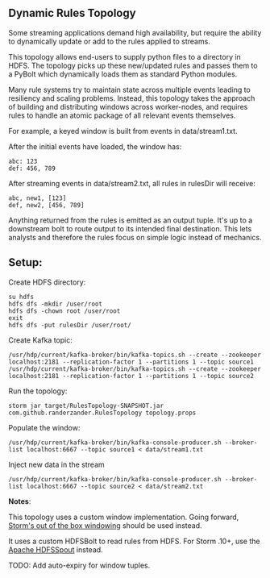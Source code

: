 ## Dynamic Rules Topology

Some streaming applications demand high availability, but require the ability to dynamically update or add to the rules applied to streams.

This topology allows end-users to supply python files to a directory in HDFS. The topology picks up these new/updated rules and passes them to a PyBolt which dynamically loads them as standard Python modules.

Many rule systems try to maintain state across multiple events leading to resiliency and scaling problems. Instead, this topology takes the approach of building and distributing windows across worker-nodes, and requires rules to handle an atomic package of all relevant events themselves.

For example, a keyed window is built from events in data/stream1.txt.

After the initial events have loaded, the window has:
```
abc: 123
def: 456, 789
```

After streaming events in data/stream2.txt, all rules in rulesDir will receive:
```
abc, new1, [123]
def, new2, [456, 789]
```

Anything returned from the rules is emitted as an output tuple. It's up to a downstream bolt to route output to its intended final destination. This lets analysts and therefore the rules focus on simple logic instead of mechanics.

## Setup:

Create HDFS directory:
```
su hdfs
hdfs dfs -mkdir /user/root
hdfs dfs -chown root /user/root
exit
hdfs dfs -put rulesDir /user/root/
```

Create Kafka topic:
```
/usr/hdp/current/kafka-broker/bin/kafka-topics.sh --create --zookeeper localhost:2181 --replication-factor 1 --partitions 1 --topic source1
/usr/hdp/current/kafka-broker/bin/kafka-topics.sh --create --zookeeper localhost:2181 --replication-factor 1 --partitions 1 --topic source2
```

Run the topology:
```
storm jar target/RulesTopology-SNAPSHOT.jar com.github.randerzander.RulesTopology topology.props
```

Populate the window:
```
/usr/hdp/current/kafka-broker/bin/kafka-console-producer.sh --broker-list localhost:6667 --topic source1 < data/stream1.txt
```

Inject new data in the stream
```
/usr/hdp/current/kafka-broker/bin/kafka-console-producer.sh --broker-list localhost:6667 --topic source2 < data/stream2.txt
```

**Notes**:

This topology uses a custom window implementation. Going forward, [Storm's out of the box windowing](http://storm.apache.org/releases/1.0.0/Windowing.html) should be used instead.

It uses a custom HDFSBolt to read rules from HDFS. For Storm .10+, use the [Apache HDFSSpout](https://github.com/apache/storm/tree/master/external/storm-hdfs) instead.

TODO: Add auto-expiry for window tuples.
